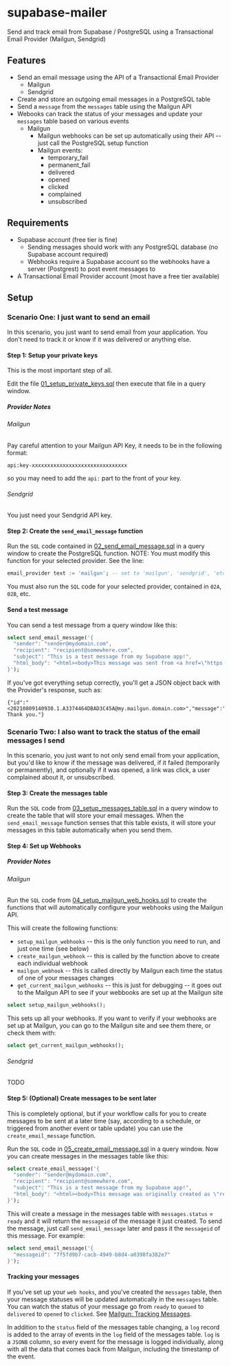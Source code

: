 # supabase-mailer
Send and track email from Supabase / PostgreSQL using a Transactional Email Provider (Mailgun, Sendgrid)

## Features
- Send an email message using the API of a Transactional Email Provider 
  - Mailgun
  - Sendgrid
- Create and store an outgoing email messages in a PostgreSQL table
- Send a `message` from the `messages` table using the Mailgun API
- Webooks can track the status of your messages and update your `messages` table based on various events
  - Mailgun
    - Mailgun webhooks can be set up automatically using their API -- just call the PostgreSQL setup function
    - Mailgun events:
      - temporary_fail
      - permanent_fail
      - delivered
      - opened
      - clicked
      - complained
      - unsubscribed

## Requirements
- Supabase account (free tier is fine)
  - Sending messages should work with any PostgreSQL database (no Supabase account required)
  - Webhooks require a Supabase account so the webhooks have a server (Postgrest) to post event messages to
- A Transactional Email Provider account (most have a free tier available)

## Setup

### Scenario One: I just want to send an email

In this scenario, you just want to send email from your application.  You don't need to track it or know if it was delivered or anything else.

#### Step 1:  Setup your private keys

This is the most important step of all.

Edit the file [01_setup_private_keys.sql](01_setup_private_keys.sql) then execute that file in a query window.

##### Provider Notes
###### Mailgun
Pay careful attention to your Mailgun API Key, it needs to be in the following format:
```
api:key-xxxxxxxxxxxxxxxxxxxxxxxxxxxxxxx
```
so you may need to add the `api:` part to the front of your key.
###### Sendgrid
You just need your Sendgrid API key.

#### Step 2: Create the `send_email_message` function

Run the `SQL` code contained in [02_send_email_message.sql](02_send_email_message.sql) in a query window to create the PostgreSQL function.  NOTE:  You must modify this function for your selected provider.  See the line:
```sql
email_provider text := 'mailgun'; -- set to 'mailgun', 'sendgrid', 'etc.'
```

You must also run the `SQL` code for your selected provider, contained in `02A`, `02B`, etc.

#### Send a test message

You can send a test message from a query window like this:

```sql
select send_email_message('{
  "sender": "sender@mydomain.com",
  "recipient": "recipient@somewhere.com",
  "subject": "This is a test message from my Supabase app!",
  "html_body": "<html><body>This message was sent from <a href=\"https://postgresql.org\">PostgreSQL</a> using <a href=\"https://supabase.io\">Supabase</a> and <a href=\"https://mailgun.com\">Mailgun</a>.</body></html>"
}');
```
If you've got everything setup correctly, you'll get a JSON object back with the Provider's response, such as:
```
{"id":"<20210809140930.1.A3374464DBAD3C45A@my.mailgun.domain.com>","message":"Queued. Thank you."}
```

### Scenario Two: I also want to track the status of the email messages I send

In this scenario, you just want to not only send email from your application, but you'd like to know if the message was delivered, if it failed (temporarily or permanently), and optionally if it was opened, a link was click, a user complained about it, or unsubscribed.

#### Step 3: Create the messages table

Run the `SQL` code from [03_setup_messages_table.sql](03_setup_messages_table.sql) in a query window to create the table that will store your email messages.  When the `send_email_message` function senses that this table exists, it will store your messages in this table automatically when you send them.

#### Step 4: Set up Webhooks

##### Provider Notes
###### Mailgun
Run the `SQL` code from [04_setup_mailgun_web_hooks.sql](04_setup_mailgun_web_hooks.sql) to create the functions that will automatically configure your webhooks using the Mailgun API.

This will create the following functions:

- `setup_mailgun_webhooks` -- this is the only function you need to run, and just one time (see below)
- `create_mailgun_webhook` -- this is called by the function above to create each individual webhook
- `mailgun_webhook` -- this is called directly by Mailgun each time the status of one of your messages changes
- `get_current_mailgun_webhooks` -- this is just for debugging -- it goes out to the Mailgun API to see if your webbooks are set up at the Mailgun site

```sql
select setup_mailgun_webhooks();
```

This sets up all your webhooks.  If you want to verify if your webhooks are set up at Mailgun, you can go to the Mailgun site and see them there, or check them with:

```sql
select get_current_mailgun_webhooks();
```

###### Sendgrid
TODO

#### Step 5: (Optional) Create messages to be sent later

This is completely optional, but if your workflow calls for you to create messages to be sent at a later time (say, according to a schedule, or triggered from another event or table update) you can use the `create_email_message` function.

Run the `SQL` code in [05_create_email_message.sql](05_create_email_message.sql) in a query window.  Now you can create messages in the messages table like this:

```sql
select create_email_message('{
  "sender": "sender@mydomain.com",
  "recipient": "recipient@somewhere.com",
  "subject": "This is a test message from my Supabase app!",
  "html_body": "<html><body>This message was originally created as \"ready\" in the messages table, then sent later from <a href=\"https://supabase.io\">Supabase</a> using <a href=\"https://mailgun.com\">Mailgun</a>.</body></html>"
}');
```

This will create a message in the messages table with `messages.status` = `ready` and it will return the `messageid` of the message it just created.  To send the message, just call `send_email_message` later and pass it the `messageid` of this message.  For example:

```sql
select send_email_message('{
  "messageid": "7f5fd9b7-cacb-4949-b8d4-a0398fa382e7"
}');
```

#### Tracking your messages

If you've set up your `web hooks`, and you've created the `messages` table, then your message statuses will be updated automatically in the `messages` table.   You can watch the status of your message go from `ready` to `queued` to `delivered` to `opened` to `clicked`.  See [Mailgun: Tracking Messages](https://documentation.mailgun.com/en/latest/user_manual.html#tracking-messages).

In addition to the `status` field of the messages table changing, a `log` record is added to the array of events in the `log` field of the messages table.  `log` is a `JSONB` column, so every event for the message is logged individually, along with all the data that comes back from Mailgun, including the timestamp of the event.
